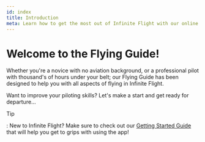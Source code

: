 ```yaml
---
id: index
title: Introduction
meta: Learn how to get the most out of Infinite Flight with our online documentation.
---
```


# Welcome to the Flying Guide!

Whether you're a novice with no aviation background, or a professional pilot with thousand's of hours under your belt; our Flying Guide has been designed to help you with all aspects of flying in Infinite Flight.



Want to improve your piloting skills? Let's make a start and get ready for departure...



Tip

: New to Infinite Flight? Make sure to check out our [Getting Started Guide](/guide/getting-started#welcome-to-the-infinite-flight-user-guide!) that will help you get to grips with using the app!